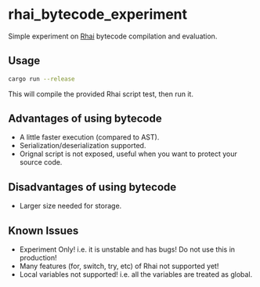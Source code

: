 # rhai_bytecode_experiment
Simple experiment on [Rhai](https://rhai.rs) bytecode compilation and evaluation.

## Usage

```bash
cargo run --release
```

This will compile the provided Rhai script test, then run it.

## Advantages of using bytecode

- A little faster execution (compared to AST).
- Serialization/deserialization supported.
- Orignal script is not exposed, useful when you want to protect your source code.

## Disadvantages of using bytecode

- Larger size needed for storage.

## Known Issues

- Experiment Only! i.e. it is unstable and has bugs! Do not use this in production!
- Many features (for, switch, try, etc) of Rhai not supported yet!
- Local variables not supported! i.e. all the variables are treated as global.